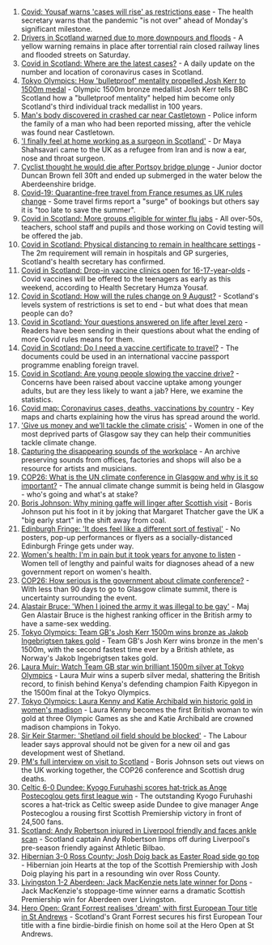 1. [Covid: Yousaf warns 'cases will rise' as restrictions ease](https://www.bbc.co.uk/news/uk-scotland-58136278) - The health secretary warns that the pandemic "is not over" ahead of Monday's significant milestone.
2. [Drivers in Scotland warned due to more downpours and floods](https://www.bbc.co.uk/news/uk-scotland-58136344) - A yellow warning remains in place after torrential rain closed railway lines and flooded streets on Saturday.
3. [Covid in Scotland: Where are the latest cases?](https://www.bbc.co.uk/news/uk-scotland-53511877) - A daily update on the number and location of coronavirus cases in Scotland.
4. [Tokyo Olympics: How 'bulletproof' mentality propelled Josh Kerr to 1500m medal](https://www.bbc.co.uk/sport/olympics/58138363) - Olympic 1500m bronze medallist Josh Kerr tells BBC Scotland how a "bulletproof mentality" helped him become only Scotland's third individual track medallist in 100 years.
5. [Man's body discovered in crashed car near Castletown](https://www.bbc.co.uk/news/uk-scotland-highlands-islands-58138732) - Police inform the family of a man who had been reported missing, after the vehicle was found near Castletown.
6. ['I finally feel at home working as a surgeon in Scotland'](https://www.bbc.co.uk/news/uk-scotland-tayside-central-57500670) - Dr Maya Shahsavari came to the UK as a refugee from Iran and is now a ear, nose and throat surgeon.
7. [Cyclist thought he would die after Portsoy bridge plunge](https://www.bbc.co.uk/news/uk-scotland-north-east-orkney-shetland-58129268) - Junior doctor Duncan Brown fell 30ft and ended up submerged in the water below the Aberdeenshire bridge.
8. [Covid-19: Quarantine-free travel from France resumes as UK rules change](https://www.bbc.co.uk/news/uk-58130944) - Some travel firms report a "surge" of bookings but others say it is "too late to save the summer".
9. [Covid in Scotland: More groups eligible for winter flu jabs](https://www.bbc.co.uk/news/uk-scotland-58131218) - All over-50s, teachers, school staff and pupils and those working on Covid testing will be offered the jab.
10. [Covid in Scotland: Physical distancing to remain in healthcare settings](https://www.bbc.co.uk/news/uk-scotland-58130484) - The 2m requirement will remain in hospitals and GP surgeries, Scotland's health secretary has confirmed.
11. [Covid in Scotland: Drop-in vaccine clinics open for 16-17-year-olds](https://www.bbc.co.uk/news/uk-scotland-58128523) - Covid vaccines will be offered to the teenagers as early as this weekend, according to Health Secretary Humza Yousaf.
12. [Covid in Scotland: How will the rules change on 9 August?](https://www.bbc.co.uk/news/uk-scotland-53166816) - Scotland's levels system of restrictions is set to end - but what does that mean people can do?
13. [Covid in Scotland: Your questions answered on life after level zero](https://www.bbc.co.uk/news/uk-scotland-58071989) - Readers have been sending in their questions about what the ending of more Covid rules means for them.
14. [Covid in Scotland: Do I need a vaccine certificate to travel?](https://www.bbc.co.uk/news/uk-scotland-57519070) - The documents could be used in an international vaccine passport programme enabling foreign travel.
15. [Covid in Scotland: Are young people slowing the vaccine drive?](https://www.bbc.co.uk/news/uk-scotland-57915106) - Concerns have been raised about vaccine uptake among younger adults, but are they less likely to want a jab? Here, we examine the statistics.
16. [Covid map: Coronavirus cases, deaths, vaccinations by country](https://www.bbc.co.uk/news/world-51235105) - Key maps and charts explaining how the virus has spread around the world.
17. ['Give us money and we’ll tackle the climate crisis'](https://www.bbc.co.uk/news/uk-scotland-58102100) - Women in one of the most deprived parts of Glasgow say they can help their communities tackle climate change.
18. [Capturing the disappearing sounds of the workplace](https://www.bbc.co.uk/news/uk-scotland-tayside-central-58056235) - An archive preserving sounds from offices, factories and shops will also be a resource for artists and musicians.
19. [COP26: What is the UN climate conference in Glasgow and why is it so important?](https://www.bbc.co.uk/news/science-environment-56901261) - The annual climate change summit is being held in Glasgow - who's going and what's at stake?
20. [Boris Johnson: Why mining gaffe will linger after Scottish visit](https://www.bbc.co.uk/news/uk-scotland-58117514) - Boris Johnson put his foot in it by joking that Margaret Thatcher gave the UK a "big early start" in the shift away from coal.
21. [Edinburgh Fringe: 'It does feel like a different sort of festival'](https://www.bbc.co.uk/news/uk-scotland-edinburgh-east-fife-58114299) - No posters, pop-up performances or flyers as a socially-distanced Edinburgh Fringe gets under way.
22. [Women's health: I'm in pain but it took years for anyone to listen](https://www.bbc.co.uk/news/uk-scotland-58101414) - Women tell of lengthy and painful waits for diagnoses ahead of a new government report on women's health.
23. [COP26: How serious is the government about climate conference?](https://www.bbc.co.uk/news/uk-politics-58107010) - With less than 90 days to go to Glasgow climate summit, there is uncertainty surrounding the event.
24. [Alastair Bruce: 'When I joined the army it was illegal to be gay'](https://www.bbc.co.uk/news/uk-scotland-edinburgh-east-fife-58081185) - Maj Gen Alastair Bruce is the highest ranking officer in the British army to have a same-sex wedding.
25. [Tokyo Olympics: Team GB's Josh Kerr 1500m wins bronze as Jakob Ingebrigtsen takes gold](https://www.bbc.co.uk/sport/av/olympics/58128309) - Team GB's Josh Kerr wins bronze in the men's 1500m, with the second fastest time ever by a British athlete, as Norway's Jakob Ingebrigtsen takes gold.
26. [Laura Muir: Watch Team GB star win brilliant 1500m silver at Tokyo Olympics](https://www.bbc.co.uk/sport/av/olympics/58119293) - Laura Muir wins a superb silver medal, shattering the British record, to finish behind Kenya's defending champion Faith Kipyegon in the 1500m final at the Tokyo Olympics.
27. [Tokyo Olympics: Laura Kenny and Katie Archibald win historic gold in women's madison](https://www.bbc.co.uk/sport/av/olympics/58113831) - Laura Kenny becomes the first British woman to win gold at three Olympic Games as she and Katie Archibald are crowned madison champions in Tokyo.
28. [Sir Keir Starmer: 'Shetland oil field should be blocked'](https://www.bbc.co.uk/news/uk-scotland-58103993) - The Labour leader says approval should not be given for a new oil and gas development west of Shetland.
29. [PM's full interview on visit to Scotland](https://www.bbc.co.uk/news/uk-scotland-58094228) - Boris Johnson sets out views on the UK working together, the COP26 conference and Scottish drug deaths.
30. [Celtic 6-0 Dundee: Kyogo Furuhashi scores hat-trick as Ange Postecoglou gets first league win](https://www.bbc.co.uk/sport/football/58044205) - The outstanding Kyogo Furuhashi scores a hat-trick as Celtic sweep aside Dundee to give manager Ange Postecoglou a rousing first Scottish Premiership victory in front of 24,500 fans.
31. [Scotland: Andy Robertson injured in Liverpool friendly and faces ankle scan](https://www.bbc.co.uk/sport/football/58141099) - Scotland captain Andy Robertson limps off during Liverpool's pre-season friendly against Athletic Bilbao.
32. [Hibernian 3-0 Ross County: Josh Doig back as Easter Road side go top](https://www.bbc.co.uk/sport/football/58044203) - Hibernian join Hearts at the top of the Scottish Premiership with Josh Doig playing his part in a resounding win over Ross County.
33. [Livingston 1-2 Aberdeen: Jack MacKenzie nets late winner for Dons](https://www.bbc.co.uk/sport/football/58044204) - Jack MacKenzie's stoppage-time winner earns a dramatic Scottish Premiership win for Aberdeen over Livingston.
34. [Hero Open: Grant Forrest realises 'dream' with first European Tour title in St Andrews](https://www.bbc.co.uk/sport/golf/58140852) - Scotland's Grant Forrest secures his first European Tour title with a fine birdie-birdie finish on home soil at the Hero Open at St Andrews.
